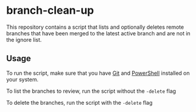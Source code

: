 # branch-clean-up

This repository contains a script that lists and optionally deletes remote branches that have been merged to the latest active branch and are not in the ignore list.

## Usage

To run the script, make sure that you have [Git](https://git-scm.com/) and [PowerShell](https://docs.microsoft.com/en-us/powershell/) installed on your system.

To list the branches to review, run the script without the `-delete` flag

To delete the branches, run the script with the `-delete` flag


